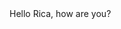 <!DOCTYPE file>
<html>
<head>
<title>Rica #1</title>
</head>
<body>
Hello Rica, how are you?
</body>
<html>
